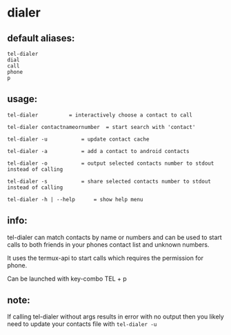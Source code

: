 # dialer

## default aliases:
```
tel-dialer
dial
call
phone
p
```
## usage:
```
tel-dialer			= interactively choose a contact to call

tel-dialer contactnameornumber	= start search with 'contact'

tel-dialer -u	 		= update contact cache

tel-dialer -a	 		= add a contact to android contacts

tel-dialer -o	 		= output selected contacts number to stdout instead of calling

tel-dialer -s	 		= share selected contacts number to stdout instead of calling

tel-dialer -h | --help 		= show help menu
```
## info:

tel-dialer can match contacts by name or numbers and can be used to start calls to both friends in your phones contact list and unknown numbers.

It uses the termux-api to start calls which requires the permission for phone. 

Can be launched with key-combo TEL + p

## note:

If calling tel-dialer without args results in error with no output then you likely need to update your contacts file with `tel-dialer -u`
